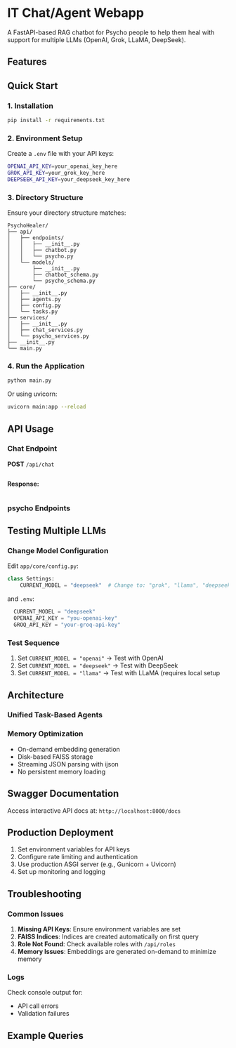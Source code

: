 # IT Chat/Agent Webapp

A FastAPI-based RAG chatbot for Psycho people to help them heal with support for multiple LLMs (OpenAI, Grok, LLaMA, DeepSeek).

## Features



## Quick Start

### 1. Installation

```bash
pip install -r requirements.txt
```

### 2. Environment Setup

Create a `.env` file with your API keys:

```bash
OPENAI_API_KEY=your_openai_key_here
GROK_API_KEY=your_grok_key_here
DEEPSEEK_API_KEY=your_deepseek_key_here
```

### 3. Directory Structure

Ensure your directory structure matches:

```
PsychoHealer/
├── api/
│   ├── endpoints/
│   │   ├── __init__.py
│   │   ├── chatbot.py
│   │   └── psycho.py
│   └── models/
│       ├── __init__.py
│       ├── chatbot_schema.py
│       └── psycho_schema.py
├── core/
│   ├── __init__.py
│   ├── agents.py
│   ├── config.py
│   └── tasks.py
├── services/
│   ├── __init__.py
│   ├── chat_services.py
│   └── psycho_services.py
├── __init__.py
└── main.py
```

### 4. Run the Application

```bash
python main.py
```

Or using uvicorn:

```bash
uvicorn main:app --reload
```

## API Usage

### Chat Endpoint

**POST** `/api/chat`

```json

```

**Response:**
```json

```

### psycho Endpoints



## Testing Multiple LLMs

### Change Model Configuration

Edit `app/core/config.py`:


```python
class Settings:
    CURRENT_MODEL = "deepseek"  # Change to: "grok", "llama", "deepseek"
```
and `.env`:
```python
  CURRENT_MODEL = "deepseek"
  OPENAI_API_KEY = "you-openai-key"
  GROQ_API_KEY = "your-groq-api-key"
```

### Test Sequence

1. Set `CURRENT_MODEL = "openai"` → Test with OpenAI
2. Set `CURRENT_MODEL = "deepseek"` → Test with DeepSeek
3. Set `CURRENT_MODEL = "llama"` → Test with LLaMA (requires local setup

## Architecture

### Unified Task-Based Agents


### Memory Optimization

- On-demand embedding generation
- Disk-based FAISS storage
- Streaming JSON parsing with ijson
- No persistent memory loading

## Swagger Documentation

Access interactive API docs at: `http://localhost:8000/docs`

## Production Deployment

1. Set environment variables for API keys
2. Configure rate limiting and authentication
3. Use production ASGI server (e.g., Gunicorn + Uvicorn)
4. Set up monitoring and logging

## Troubleshooting

### Common Issues

1. **Missing API Keys**: Ensure environment variables are set
2. **FAISS Indices**: Indices are created automatically on first query
3. **Role Not Found**: Check available roles with `/api/roles`
4. **Memory Issues**: Embeddings are generated on-demand to minimize memory

### Logs

Check console output for:
- API call errors
- Validation failures

## Example Queries

